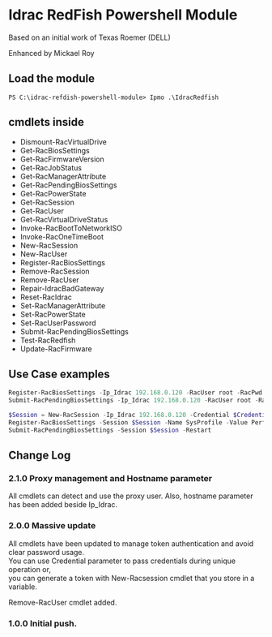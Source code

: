# Idrac RedFish Powershell Module
Based on an initial work of Texas Roemer (DELL)

Enhanced by Mickael Roy

## Load the module

```
PS C:\idrac-refdish-powershell-module> Ipmo .\IdracRedfish
```

## cmdlets inside

* Dismount-RacVirtualDrive
* Get-RacBiosSettings
* Get-RacFirmwareVersion
* Get-RacJobStatus
* Get-RacManagerAttribute
* Get-RacPendingBiosSettings
* Get-RacPowerState
* Get-RacSession
* Get-RacUser
* Get-RacVirtualDriveStatus
* Invoke-RacBootToNetworkISO
* Invoke-RacOneTimeBoot
* New-RacSession
* New-RacUser
* Register-RacBiosSettings
* Remove-RacSession
* Remove-RacUser
* Repair-IdracBadGateway
* Reset-RacIdrac
* Set-RacManagerAttribute
* Set-RacPowerState
* Set-RacUserPassword
* Submit-RacPendingBiosSettings
* Test-RacRedfish
* Update-RacFirmware

## Use Case examples
```powershell
Register-RacBiosSettings -Ip_Idrac 192.168.0.120 -RacUser root -RacPwd *pass* -Name SysProfile -Value PerfOptimized
Submit-RacPendingBiosSettings -Ip_Idrac 192.168.0.120 -RacUser root -RacPwd *pass* -Restart
```

```powershell
$Session = New-RacSession -Ip_Idrac 192.168.0.120 -Credential $Credential
Register-RacBiosSettings -Session $Session -Name SysProfile -Value PerfOptimized
Submit-RacPendingBiosSettings -Session $Session -Restart
```

## Change Log
### 2.1.0 Proxy management and Hostname parameter
All cmdlets can detect and use the proxy user.
Also, hostname parameter has been added beside Ip_Idrac.

### 2.0.0 Massive update
All cmdlets have been updated to manage token authentication and avoid clear password usage.  
You can use Credential parameter to pass credentials during unique operation or,  
you can generate a token with New-Racsession cmdlet that you store in a variable.  

Remove-RacUser cmdlet added.  

### 1.0.0 Initial push.



